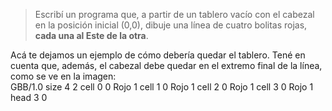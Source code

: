 > Escribí un programa que, a partir de un tablero vacío con el cabezal en la posición inicial (0,0), dibuje una línea de cuatro bolitas rojas, **cada una al Este de la otra**. 

Acá te dejamos un ejemplo de cómo debería quedar el tablero. Tené en cuenta que, además, el cabezal debe quedar en el extremo final de la línea, como se ve en la imagen:  
<gs-board>
  GBB/1.0
    size 4 2
    cell 0 0 Rojo 1
    cell 1 0 Rojo 1
    cell 2 0 Rojo 1
    cell 3 0 Rojo 1
    head 3 0
<gs-board>